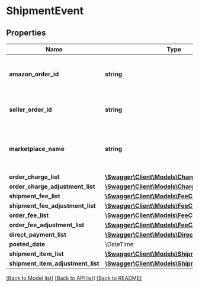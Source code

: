 # ShipmentEvent

## Properties
Name | Type | Description | Notes
------------ | ------------- | ------------- | -------------
**amazon_order_id** | **string** | An Amazon-defined identifier for an order. | [optional] 
**seller_order_id** | **string** | A seller-defined identifier for an order. | [optional] 
**marketplace_name** | **string** | The name of the marketplace where the event occurred. | [optional] 
**order_charge_list** | [**\Swagger\Client\Models\ChargeComponentList**](ChargeComponentList.md) |  | [optional] 
**order_charge_adjustment_list** | [**\Swagger\Client\Models\ChargeComponentList**](ChargeComponentList.md) |  | [optional] 
**shipment_fee_list** | [**\Swagger\Client\Models\FeeComponentList**](FeeComponentList.md) |  | [optional] 
**shipment_fee_adjustment_list** | [**\Swagger\Client\Models\FeeComponentList**](FeeComponentList.md) |  | [optional] 
**order_fee_list** | [**\Swagger\Client\Models\FeeComponentList**](FeeComponentList.md) |  | [optional] 
**order_fee_adjustment_list** | [**\Swagger\Client\Models\FeeComponentList**](FeeComponentList.md) |  | [optional] 
**direct_payment_list** | [**\Swagger\Client\Models\DirectPaymentList**](DirectPaymentList.md) |  | [optional] 
**posted_date** | \DateTime |  | [optional] 
**shipment_item_list** | [**\Swagger\Client\Models\ShipmentItemList**](ShipmentItemList.md) |  | [optional] 
**shipment_item_adjustment_list** | [**\Swagger\Client\Models\ShipmentItemList**](ShipmentItemList.md) |  | [optional] 

[[Back to Model list]](../../README.md#documentation-for-models) [[Back to API list]](../../README.md#documentation-for-api-endpoints) [[Back to README]](../../README.md)

